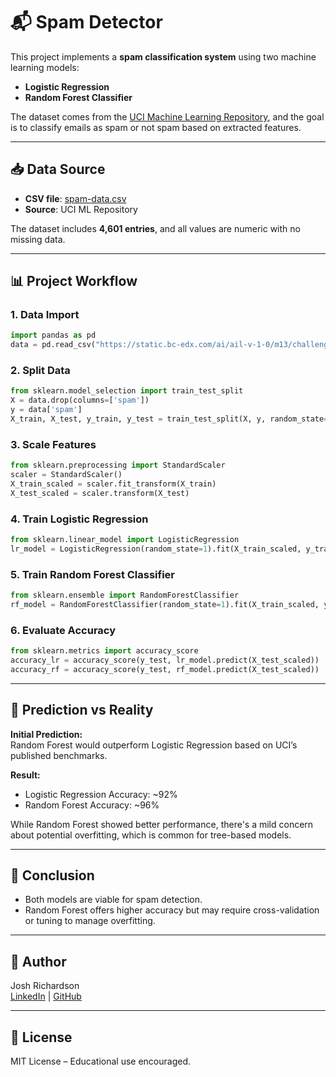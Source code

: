 # 📬 Spam Detector

This project implements a **spam classification system** using two machine learning models:

- **Logistic Regression**
- **Random Forest Classifier**

The dataset comes from the [UCI Machine Learning Repository](https://archive.ics.uci.edu/dataset/94/spambase), and the goal is to classify emails as spam or not spam based on extracted features.

---

## 📥 Data Source

- **CSV file**: [spam-data.csv](https://static.bc-edx.com/ai/ail-v-1-0/m13/challenge/spam-data.csv)
- **Source**: UCI ML Repository

The dataset includes **4,601 entries**, and all values are numeric with no missing data.

---

## 📊 Project Workflow

### 1. Data Import
```python
import pandas as pd
data = pd.read_csv("https://static.bc-edx.com/ai/ail-v-1-0/m13/challenge/spam-data.csv")
```

### 2. Split Data
```python
from sklearn.model_selection import train_test_split
X = data.drop(columns=['spam'])
y = data['spam']
X_train, X_test, y_train, y_test = train_test_split(X, y, random_state=42)
```

### 3. Scale Features
```python
from sklearn.preprocessing import StandardScaler
scaler = StandardScaler()
X_train_scaled = scaler.fit_transform(X_train)
X_test_scaled = scaler.transform(X_test)
```

### 4. Train Logistic Regression
```python
from sklearn.linear_model import LogisticRegression
lr_model = LogisticRegression(random_state=1).fit(X_train_scaled, y_train)
```

### 5. Train Random Forest Classifier
```python
from sklearn.ensemble import RandomForestClassifier
rf_model = RandomForestClassifier(random_state=1).fit(X_train_scaled, y_train)
```

### 6. Evaluate Accuracy
```python
from sklearn.metrics import accuracy_score
accuracy_lr = accuracy_score(y_test, lr_model.predict(X_test_scaled))
accuracy_rf = accuracy_score(y_test, rf_model.predict(X_test_scaled))
```

---

## 🧠 Prediction vs Reality

**Initial Prediction:**  
Random Forest would outperform Logistic Regression based on UCI’s published benchmarks.

**Result:**
- Logistic Regression Accuracy: ~92%
- Random Forest Accuracy: ~96%

While Random Forest showed better performance, there's a mild concern about potential overfitting, which is common for tree-based models.

---

## 🤖 Conclusion

- Both models are viable for spam detection.
- Random Forest offers higher accuracy but may require cross-validation or tuning to manage overfitting.

---

## 👤 Author

Josh Richardson  
[LinkedIn](https://www.linkedin.com/) | [GitHub](https://github.com/jrich71)

---

## 📄 License

MIT License – Educational use encouraged.
